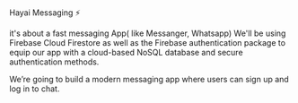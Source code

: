 Hayai Messaging  ⚡️


it's about a fast messaging App( like Messanger, Whatsapp)  We'll be using Firebase Cloud Firestore as well as the Firebase authentication package to equip our app with a cloud-based NoSQL database and secure authentication methods.


We’re going to build a modern messaging app where users can sign up and log in to chat.

